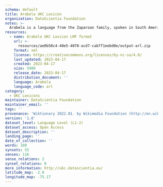 ```yaml
---
schema: default
title: Arabela UKC Lexicon
organization: DataScientia Foundation
notes: >-
  Arabela is a language from the Zaparoan family, spoken in South America. The UKC Lexicon of Arabela is represented as a lexico-semantic network. It consists of words, word senses, synsets, as well as sense-level and synset-level relationships.
resources:
  - name: Arabela UKC Lexicon LMF format
    url: >-
      resources/ae0b58c4-40e5-4078-acd7-cab7f1eebd0e/output-arl.zip
    format: xml
    license: https://creativecommons.org/licenses/by-nc-sa/4.0/
    last_updated: 2023-04-17
    created: 2023-04-17
    size: 5909
    release_date: 2023-04-17
    distribution_document: ''
    language: Arabela
    language_code: arl
category:
  - UKC Lexicons
maintainer: DataScientia Foundation
maintainer_email: ''
tags: ''
provenance: 'Wiktionary 2022.01. by Wikimedia Foundation (http://en.wiktionary.org); CogNet 2.1 by Khuyagbaatar Batsuren, National University of Mongolia (http://cognet.ukc.disi.unitn.it); MorphyNet 2.0 by Gábor Bella and Khuyagbaatar Batsuren (http://ukc.disi.unitn.it/index.php/morphynet/); Native Languages of the Americas 2021.11. by Laura Redish and Orrin Lewis (http://www.native-languages.org); Princeton WordNet 2.1 by Princeton University (https://wordnet.princeton.edu)'
version: '1.0'
dataset_level: Language Level (L1-2)
dataset_access: Open Access
dataset_description: ''
landing_page: ''
date_of_collection: ''
words: 100
synsets: 55
senses: 116
sense_relations: 2
synset_relations: 8
more_information: http://ukc.datascientia.eu/
latitude_map: -2.0
longitude_map: -75.17
---
```

